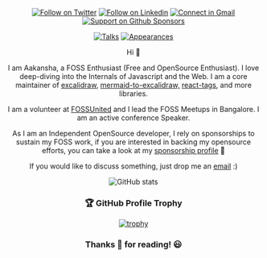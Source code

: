 <div align = "center">

[![Follow on Twitter](https://img.shields.io/badge/Follow-X-212529)](https://www.x.com/aakansha1216)
[![Follow on Linkedin](https://img.shields.io/badge/Follow-LinkedIn-0077B5)](https://www.linkedin.com/in/aa1992)
[![Connect in Gmail](https://img.shields.io/badge/Connect-Gmail-ff6b6b)](mailto:aakansha1216@gmail.com)
[![Support on Github Sponsors](https://img.shields.io/badge/GitHub-Sponsor-66d9e8)](https://github.com/sponsors/ad1992)

[![Talks](https://img.shields.io/badge/Community-Talks-f06595)](https://aakansha.dev/talks)
[![Appearances](https://img.shields.io/badge/Community-Appearances-20c997)](https://aakansha.dev/appearances)

Hi :wave:

I am Aakansha, a FOSS Enthusiast (Free and OpenSource Enthusiast). I love deep-diving into the Internals of Javascript and the Web. I am a core maintainer of [excalidraw](https://github.com/excalidraw/excalidraw), [mermaid-to-excalidraw,](https://github.com/excalidraw/mermaid-to-excalidraw) [react-tags](https://github.com/react-tags/react-tags), and more libraries.

I am a volunteer at [FOSSUnited](https://fossunited.org/) and I lead the FOSS Meetups in Bangalore. I am an active conference Speaker.

As I am an Independent OpenSource developer, I rely on sponsorships to sustain my FOSS work, if you are interested in backing my opensource efforts, you can take a look at my [sponsorship profile](https://github.com/sponsors/ad1992) 🙏

If you would like to discuss something, just drop me an [email](mailto:aakansha1216@gmail.com) :)

 <!-- @Aakansha Doshi's GitHub Statistics by Anuraghazra -->

![GitHub stats](https://github-readme-stats.vercel.app/api?username=ad1992&show_icons=true&theme=tokyonight&custom_title=Aakansha%20Doshi's%20GitHub%20Statistics&border_radius=20.0&border_color=2f353b)

### 🏆 GitHub Profile Trophy

[![trophy](https://github-profile-trophy.vercel.app/?username=ad1992&theme=monokai&margin-w=15&margin-h=15&&no-frame=true&row=1)](https://github.com/ryo-ma/github-profile-trophy)

### Thanks 🙏 for reading! :smiley:

</div>
<!--
**ad1992/ad1992** is a ✨ _special_ ✨ repository because its `README.md` (this file) appears on your GitHub profile.

Here are some ideas to get you started

- 🔭 I’m currently working on ...
- 🌱 I’m currently learning ...
- 👯 I’m looking to collaborate on ...
- 🤔 I’m looking for help with ...
- 💬 Ask me about ...
- 📫 How to reach me: ...
- 😄 Pronouns: ...
- ⚡ Fun fact: ...
  -->
